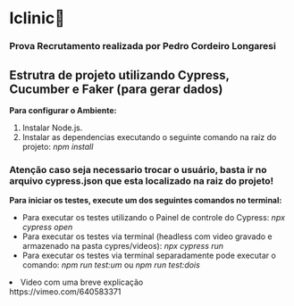# Iclinic👋
### Prova Recrutamento realizada por Pedro Cordeiro Longaresi
<h2>Estrutra de projeto utilizando Cypress, Cucumber e Faker (para gerar dados)</h2>

<b>Para configurar o Ambiente:</b>
<ol>
<li>Instalar Node.js.</li>
<li>Instalar as dependencias executando o seguinte comando na raíz do projeto: <i>npm install</i></li>
</ol>
  
### Atenção caso seja necessario trocar o usuário, basta ir no arquivo cypress.json que esta localizado na raiz do projeto!
  

<b>Para iniciar os testes, execute um dos seguintes comandos no terminal:</b>
<ul>
<li>Para executar os testes utilizando o Painel de controle do Cypress: <i> npx cypress open</i></li>
<li>Para executar os testes via terminal (headless com video gravado e armazenado na pasta cypres/videos): <i>npx cypress run</i></li>
<li>Para executar os testes via terminal separadamente pode executar o comando:     <i>  npm run test:um </i> ou <i> npm run test:dois </i>
</ul>


<li> Video com uma breve explicação</li>
https://vimeo.com/640583371
